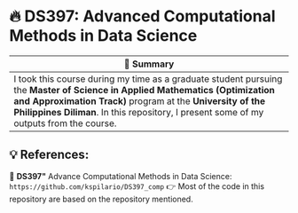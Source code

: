 # 🔥 DS397: Advanced Computational Methods in Data Science

| 📜 Summary |
|----------------------------------------------|
| I took this course during my time as a graduate student pursuing the **Master of Science in Applied Mathematics (Optimization and Approximation Track)** program at the **University of the Philippines Diliman**. In this repository, I present some of my outputs from the course.|

## 💡 References: 
📌 **DS397"**  Advance Computational Methods in Data Science: ```https://github.com/kspilario/DS397_comp```
👉 Most of the code in this repository are based on the repository mentioned.
